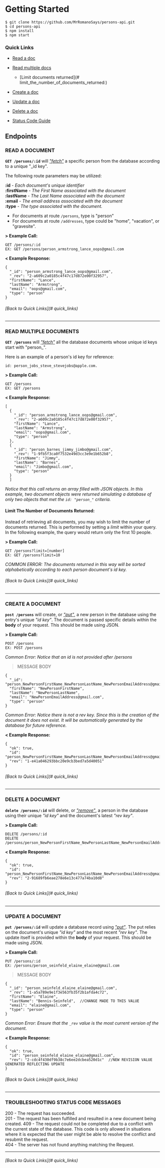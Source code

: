 # Getting Started

```
$ git clone https://github.com/MrRomanoSays/persons-api.git
$ cd persons-api  
$ npm install
$ npm start
```

### Quick Links
* [Read a doc](#read-a-document)  
* [Read multiple docs]()  
  * [Limit documents returned](# limit_the_number_of_documents_returned:)
* [Create a doc](#create-a-document)  
* [Update a doc](#update-a-document)  
* [Delete a doc](#delete-a-document)  

* [Status Code Guide](#troubleshooting-status-code-messages)  


## Endpoints

### READ A DOCUMENT

**`GET /persons/:id`** will [*"fetch"*]("https://pouchdb.com/api.html#fetch_document") a specific person from the database according to a unique "\_id key".

The following route parameters may be utilized:

**:id**   -   *Each document's unique identifier*  
**:firstName**   -   *The First Name associated with the document*  
**:lastName**   -   *The Last Name associated with the document*  
**:email**   -   *The email address associated with the document*  
**:type**   -   *The type associated with the document.*  
* For documents at route `/persons`, type is "person"  
* For documents at route `/addresses`, type could be "home", "vacation", or "gravesite".

**> Example Call:**

```
GET /persons/:id
EX: GET /persons/person_armstrong_lance_oops@gmail.com
```

**< Example Response:**
```
{
  "_id": "person_armstrong_lance_oops@gmail.com",
  "_rev": "2-a609c2a0185c4f47c17d872e00f32957",
  "firstName": "Lance",
  "lastName": "Armstrong",
  "email": "oops@gmail.com",
  "type": "person"
}
```
###### [Back to Quick Links](# quick_links)
-------------------

### READ MULTIPLE DOCUMENTS

**`GET /persons`** will [*"fetch"*]("https://pouchdb.com/api.html#fetch_document")  all the database documents whose unique id keys start with "person_".  

Here is an example of a person's id key for reference:

`id: person_jobs_steve_stevejobs@apple.com.`  

**> Example Call:**

```
GET /persons
EX: GET /persons
```

**< Example Response:**
```
[
  {
    "_id": "person_armstrong_lance_oops@gmail.com",
    "_rev": "2-a609c2a0185c4f47c17d872e00f32957",
    "firstName": "Lance",
    "lastName": "Armstrong",
    "email": "oops@gmail.com",
    "type": "person"
  },
  {
    "_id": "person_barnes_jimmy_jimbo@gmail.com",
    "_rev": "1-9fb5f3ca0f7532e49d3cc3e9e1b652b8",
    "firstName": "Jimmy",
    "lastName": "Barnes",
    "email": "Jimbo@gmail.com",
    "type": "person"
  }
  ]
  ```
  *Notice that this call returns an array filled with JSON objects.  In this example, two document objects were returned simulating a database of only two objects that met the `id: "person_"` criteria.*

#### Limit The Number of Documents Returned:

Instead of retrieving all documents, you may wish to limit the number of documents returned.  This is performed by setting a *limit* within your query.  In the following example, the query would return only the first 10 people.  

**> Example Call:**
```
GET /persons?limit=[number]
EX: GET /persons?limit=10
```
*COMMON ERROR:  The documents returned in this way will be sorted alphabetically according to each person document's id key.*

###### [Back to Quick Links](# quick_links)
-------------------

### CREATE A DOCUMENT

**`post /persons`** will create, or  [*"put"*]("https://pouchdb.com/api.html#create_document"), a new person in the database using the entry's unique *"id key"*.  The document is passed specific details within the **body** of your request.  This should be made using JSON.

**> Example Call:**

```
POST /persons
EX: POST /persons
```
*Common Error:  Notice that an id is not provided after /persons*


> MESSAGE BODY

```
{
  "_id": "person_NewPersonFirstName_NewPersonLastName_NewPersonEmailAddress@gmail.com",
  "firstName": "NewPersonFirstName",
  "lastName": "NewPersonLastName",
  "email": "NewPersonEmailAddress@gmail.com",
  "type": "person"
}
```
*Common Error:  Notice there is not a rev key.  Since this is the creation of the document it does not exist.  It will be automatically generated by the database for future reference.*

**< Example Response:**
```
{
  "ok": true,
  "id": "person_NewPersonFirstName_NewPersonLastName_NewPersonEmailAddress@gmail.com",
  "rev": "1-e41a046293bbc20e9cb3bed7a5d40051"
}
```
###### [Back to Quick Links](# quick_links)
-------------------

### DELETE A DOCUMENT

**`delete /persons/:id`** will delete, or  [*"remove"*]("https://pouchdb.com/api.html#delete_document"), a person in the database using their unique *"id key"* and the document's latest *"rev key"*.

**> Example Call:**

```
DELETE /persons/:id
DELETE /persons/person_NewPersonFirstName_NewPersonLastName_NewPersonEmailAddress@gmail.com
```

**< Example Response:**
```
{
  "ok": true,
  "id": "person_NewPersonFirstName_NewPersonLastName_NewPersonEmailAddress@gmail.com",
  "rev": "2-91689fb6eae278e6e13c477a74ba10d8"
}
```
###### [Back to Quick Links](# quick_links)
-------------------

### UPDATE A DOCUMENT

**`put /persons/:id`** will update a database record using  [*"put"*]("https://pouchdb.com/api.html#create_document").  The put relies on the document's unique *"id key"* and the most recent *"rev key"*.  The update itself is provided within the **body** of your request.  This should be made using JSON.

**> Example Call:**

```
PUT /persons/:id
EX: /persons/person_seinfeld_elaine_elaine@gmail.com
```

> MESSAGE BODY
```
{
  "_id": "person_seinfeld_elaine_elaine@gmail.com",
  "_rev": "1-a5a789e9e1f3e563fb35f2b1afda4c72",
  "firstName": "Elaine",
  "lastName": "Bennis-Seinfeld",  //CHANGE MADE TO THIS VALUE
  "email": "elaine@gmail.com",
  "type": "person"
}
```
*Common Error:  Ensure that the `_rev` value is the most current version of the document.*


**< Example Response:**
```
{
  "ok": true,
  "id": "person_seinfeld_elaine_elaine@gmail.com",
  "rev": "2-cdc4f430df9b38c7e6ee2dcbea520d1c"  //NEW REVISION VALUE GENERATED REFLECTING UPDATE
}
```
###### [Back to Quick Links](# quick_links)
-------------------

### TROUBLESHOOTING STATUS CODE MESSAGES  

200 - The request has succeeded.  
201 - The request has been fulfilled and resulted in a new document being created.
409 - The request could not be completed due to a conflict with the current state of the database. This code is only allowed in situations where it is expected that the user might be able to resolve the conflict and resubmit the request.  
404 - The server has not found anything matching the Request.

-------------------
###### [Back to Quick Links](# quick_links)
